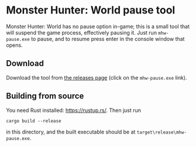 # Monster Hunter: World pause tool

Monster Hunter: World has no pause option in-game; this is a small tool that will suspend the game process, effectively pausing it. Just run `mhw-pause.exe` to pause, and to resume press enter in the console window that opens.

## Download
Download the tool from [the releases page](https://github.com/Seeker14491/mhw-pause/releases) (click on the `mhw-pause.exe` link).

## Building from source

You need Rust installed: https://rustup.rs/. Then just run

```
cargo build --release
```

in this directory, and the built executable should be at `target\release\mhw-pause.exe`.
